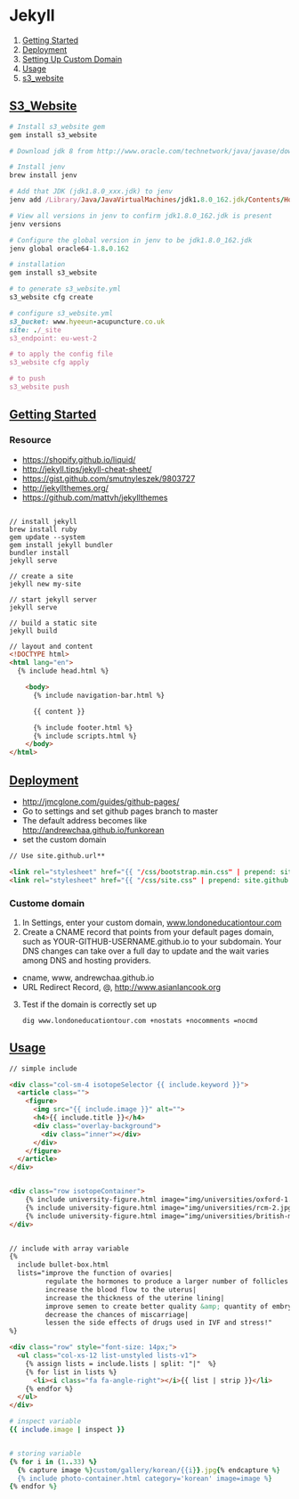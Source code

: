 # Jekyll

1. [Getting Started](#getting-started)
1. [Deployment](#deployment)
1. [Setting Up Custom Domain](#setting-up-custom-domain)
1. [Usage](#usage)
1. [s3_website](#s3-website)


## <a href="#s3-website">S3_Website</a>

```ruby
# Install s3_website gem
gem install s3_website

# Download jdk 8 from http://www.oracle.com/technetwork/java/javase/downloads/jdk8-downloads-2133151.html and install it

# Install jenv
brew install jenv

# Add that JDK (jdk1.8.0_xxx.jdk) to jenv
jenv add /Library/Java/JavaVirtualMachines/jdk1.8.0_162.jdk/Contents/Home/

# View all versions in jenv to confirm jdk1.8.0_162.jdk is present
jenv versions

# Configure the global version in jenv to be jdk1.8.0_162.jdk
jenv global oracle64-1.8.0.162

# installation
gem install s3_website

# to generate s3_website.yml
s3_website cfg create

# configure s3_website.yml
s3_bucket: www.hyeeun-acupuncture.co.uk
site: ./_site
s3_endpoint: eu-west-2

# to apply the config file
s3_website cfg apply

# to push
s3_website push
```


## <a href="#getting-started">Getting Started</a>

### Resource

* https://shopify.github.io/liquid/
* http://jekyll.tips/jekyll-cheat-sheet/
* https://gist.github.com/smutnyleszek/9803727
* http://jekyllthemes.org/
* https://github.com/mattvh/jekyllthemes




```

// install jekyll
brew install ruby
gem update --system
gem install jekyll bundler
bundler install
jekyll serve

// create a site
jekyll new my-site

// start jekyll server
jekyll serve

// build a static site
jekyll build
```

```html
// layout and content
<!DOCTYPE html>
<html lang="en">
  {% include head.html %}

    <body>
      {% include navigation-bar.html %}

      {{ content }}

      {% include footer.html %}
      {% include scripts.html %}
    </body>
</html>

```

## <a href="#deployment">Deployment</a>

* http://jmcglone.com/guides/github-pages/
* Go to settings and set github pages branch to master
* The default address becomes like http://andrewchaa.github.io/funkorean
* set the custom domain


```html
// Use site.github.url**

<link rel="stylesheet" href="{{ "/css/bootstrap.min.css" | prepend: site.github.url }}">
<link rel="stylesheet" href="{{ "/css/site.css" | prepend: site.github.url }}">
```

### Custome domain

1. In Settings, enter your custom domain, www.londoneducationtour.com
1. Create a CNAME record that points from your default pages domain, such as YOUR-GITHUB-USERNAME.github.io to your subdomain. Your DNS changes can take over a full day to update and the wait varies among DNS and hosting providers.

  * cname, www, andrewchaa.github.io
  * URL Redirect Record, @, http://www.asianlancook.org

3. Test if the domain is correctly set up
   
   ```
   dig www.londoneducationtour.com +nostats +nocomments =nocmd
   ```

## <a href="#usage">Usage</a>


```html
// simple include

<div class="col-sm-4 isotopeSelector {{ include.keyword }}">
  <article class="">
    <figure>
      <img src="{{ include.image }}" alt="">
      <h4>{{ include.title }}</h4>
      <div class="overlay-background">
        <div class="inner"></div>
      </div>
    </figure>
  </article>
</div>


<div class="row isotopeContainer">
    {% include university-figure.html image="img/universities/oxford-1.jpg" title="Oxford" keyword="oxford" %}
    {% include university-figure.html image="img/universities/rcm-2.jpg" title="Royal College of Music" keyword="rcm" %}
    {% include university-figure.html image="img/universities/british-museum-1.jpg" title="British museum" keyword="british-museum" %}
</div>


// include with array variable
{%
  include bullet-box.html
  lists="improve the function of ovaries|
         regulate the hormones to produce a larger number of follicles|
         increase the blood flow to the uterus|
         increase the thickness of the uterine lining|
         improve semen to create better quality &amp; quantity of embryos|
         decrease the chances of miscarriage|
         lessen the side effects of drugs used in IVF and stress!"
%}

<div class="row" style="font-size: 14px;">
  <ul class="col-xs-12 list-unstyled lists-v1">
    {% assign lists = include.lists | split: "|"  %}
    {% for list in lists %}
      <li><i class="fa fa-angle-right"></i>{{ list | strip }}</li>
    {% endfor %}
  </ul>
</div>
```

```ruby
# inspect variable
{{ include.image | inspect }}


# storing variable
{% for i in (1..33) %}
  {% capture image %}custom/gallery/korean/{{i}}.jpg{% endcapture %}
  {% include photo-container.html category='korean' image=image %}
{% endfor %}


```
